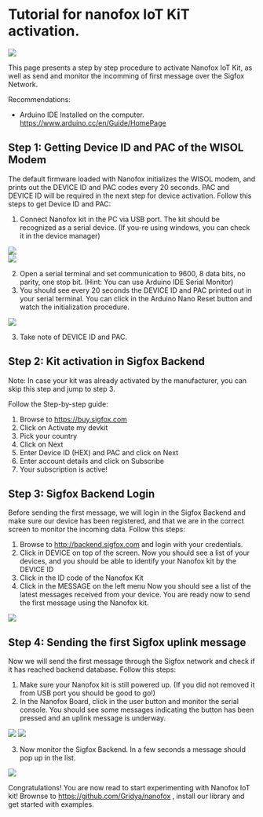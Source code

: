 # Tutorial for nanofox IoT KiT activation.

![](https://i.postimg.cc/NjzpBQ3r/kit-editeduppp.png)

This page presents a step by step procedure to activate Nanofox IoT Kit, as well as send and monitor the incomming of first message over the Sigfox Network.  

Recommendations:
- Arduino IDE Installed on the computer. https://www.arduino.cc/en/Guide/HomePage

## Step 1: Getting Device ID and PAC of the WISOL Modem

The default firmware loaded with Nanofox initializes the WISOL modem, and prints out the DEVICE ID and PAC codes every 20 seconds. PAC and DEVICE ID will be required in the next step for device activation. 
Follow this steps to get Device ID and PAC:

1.  Connect Nanofox kit in the PC via USB port. The kit should be recognized as a serial device. (If you-re using windows, you can check it in the device manager)

![](https://i.postimg.cc/nrDmJJtp/image.png)  
![](https://i.postimg.cc/66MHYVM0/image.png) 

2.  Open a serial terminal and set communication to 9600, 8 data bits, no parity, one stop bit. (Hint: You can use Arduino IDE Serial Monitor) 
3.  You should see every 20 seconds the DEVICE ID and PAC printed out in your serial terminal. You can click in the Arduino Nano Reset button and watch the initialization procedure.

![](https://i.postimg.cc/7ZhbS4f9/image.png) 

3.  Take note of DEVICE ID and PAC.


## Step 2: Kit activation in Sigfox Backend

Note: In case your kit was already activated by the manufacturer, you can skip this step and jump to step 3.

Follow the Step-by-step guide:

1.  Browse to https://buy.sigfox.com
2.  Click on Activate my devkit
3.  Pick your country
4.  Click on Next
5.  Enter Device ID (HEX) and PAC and click on Next
6.  Enter account details and click on Subscribe
7.  Your subscription is active!

## Step 3: Sigfox Backend Login

Before sending the first message, we will login in the Sigfox Backend and make sure our device has been registered, and that we are in the correct screen to monitor the incoming data.
Follow this steps:

1.  Browse to http://backend.sigfox.com and login with your credentials.
2.  Click in DEVICE on top of the screen. 
  Now you should see a list of your devices, and you should be able to identify your Nanofox kit by the DEVICE ID
3.  Click in the ID code of the Nanofox Kit
4.  Click in the MESSAGE on the left menu
  Now you should see a list of the latest messages received from your device. You are ready now to send the first message using the Nanofox kit.

![](https://i.postimg.cc/jSPmgwwS/image.png)  
  
  ## Step 4: Sending the first Sigfox uplink message

Now we will send the first message through the Sigfox network and check if it has reached backend database. 
Follow this steps:

1.  Make sure your Nanofox kit is still powered up. (If you did not removed it from USB port you should be good to go!) 
2.  In the Nanofox Board, click in the user button and monitor the serial console. You should see some messages indicating the button has been pressed and an uplink message is underway. 

![](https://i.postimg.cc/854jhzBy/image.png) 
![](https://i.postimg.cc/cJmsz5gC/image.png)  

3.  Now monitor the Sigfox Backend. In a few seconds a message should pop up in the list.

![](https://i.postimg.cc/FHvznSWP/image.png) 

Congratulations! You are now read to start experimenting with Nanofox IoT kit!
Brownse to https://github.com/Gridya/nanofox , install our library and get started with examples.
  

  



